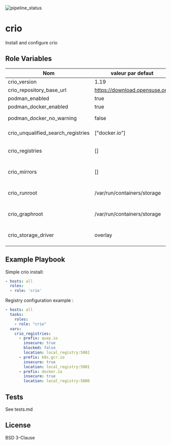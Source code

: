 ![pipeline_status](https://gitlab.com/incubateur-pe/crio/badges/dev/pipeline.svg)

crio
=========

Install and configure crio

Role Variables
--------------

| Nom | valeur par defaut | description |
|-----|-------------------|-------------|
| crio_version | 1.19 | cri-o version to install |
| crio_repository_base_url | https://download.opensuse.org | repository base url |
| podman_enabled | true | Controls podman installation |
| podman_docker_enabled | true | Installs docker emulation |
| podman_docker_no_warning | false | Remove warning when running "docker" commands |
| crio_unqualified_search_registries | ["docker.io"] | Repositories to search when using unqualified search like `busybox:latest` |
| crio_registries | [] | registries, see https://www.mankier.com/5/containers-registries.conf |
| crio_mirrors | [] | mirror, see https://www.mankier.com/5/containers-registries.conf |
| crio_runroot | /var/run/containers/storage | see https://www.mankier.com/5/containers-storage.conf |
| crio_graphroot | /var/run/containers/storage | see https://www.mankier.com/5/containers-storage.conf |
| crio_storage_driver | overlay | see  https://www.mankier.com/5/containers-storage.conf |

Example Playbook
----------------

Simple crio install:

```yaml
- hosts: all
  roles:
  - role: 'crio'
```

Registry configuration example :

```yaml
- hosts: all
  tasks:
    roles:
    - role: "crio"
  vars:
    crio_registries:
      - prefix: quay.io
        insecure: true
        blocked: false
        location: local_registry:5002
      - prefix: k8s.gcr.io
        insecure: true
        location: local_registry:5001
      - prefix: docker.io
        insecure: true
        location: local_registry:5000
```

Tests
-----

See tests.md

License
-------

BSD 3-Clause
